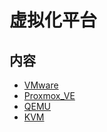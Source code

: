 # 虚拟化平台

## 内容
- [VMware](https://gitbook.big1000.com/12-%E8%99%9A%E6%8B%9F%E5%8C%96%E5%B9%B3%E5%8F%B0/01-VMware/)
- [Proxmox_VE](https://gitbook.big1000.com/12-%E8%99%9A%E6%8B%9F%E5%8C%96%E5%B9%B3%E5%8F%B0/02-Proxmox_VE/)
- [QEMU](https://gitbook.big1000.com/12-%E8%99%9A%E6%8B%9F%E5%8C%96%E5%B9%B3%E5%8F%B0/03-QEMU/)
- [KVM](https://gitbook.big1000.com/12-%E8%99%9A%E6%8B%9F%E5%8C%96%E5%B9%B3%E5%8F%B0/04-KVM/)
